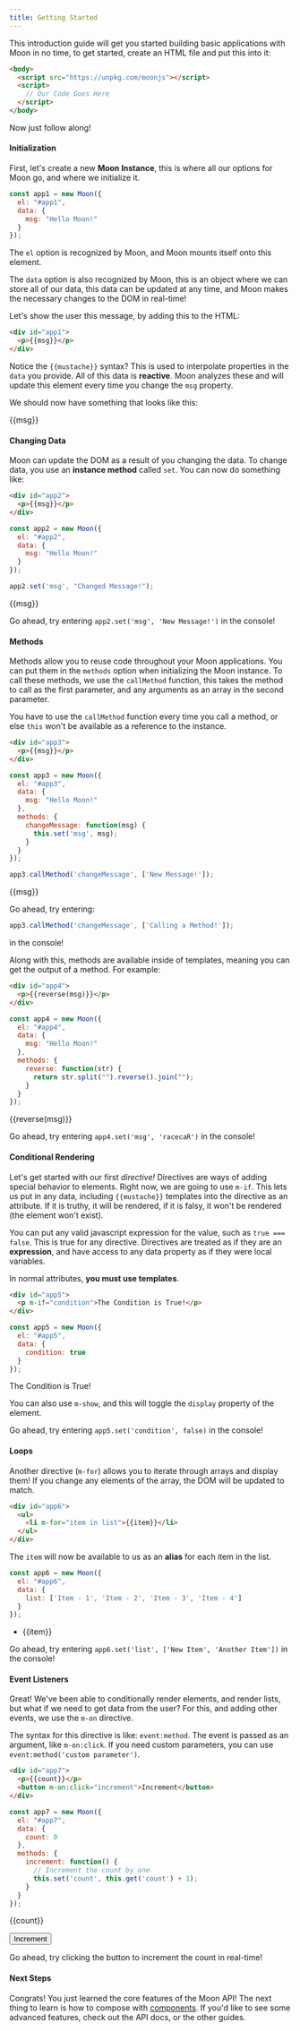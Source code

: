 ```yaml
---
title: Getting Started
---
```


This introduction guide will get you started building basic applications with Moon in no time, to get started, create an HTML file and put this into it:

```html
<body>
  <script src="https://unpkg.com/moonjs"></script>
  <script>
    // Our Code Goes Here
  </script>
</body>
```

Now just follow along!

#### Initialization

First, let's create a new **Moon Instance**, this is where all our options for Moon go, and where we initialize it.

```js
const app1 = new Moon({
  el: "#app1",
  data: {
    msg: "Hello Moon!"
  }
});
```

The `el` option is recognized by Moon, and Moon mounts itself onto this element.

The `data` option is also recognized by Moon, this is an object where we can store all of our data, this data can be updated at any time, and Moon makes the necessary changes to the DOM in real-time!

Let's show the user this message, by adding this to the HTML:

```html
<div id="app1">
  <p>{{msg}}</p>
</div>
```

Notice the `{{mustache}}` syntax? This is used to interpolate properties in the `data` you provide. All of this data is **reactive**. Moon analyzes these and will update this element every time you change the `msg` property.

We should now have something that looks like this:

<div id="app1" class="example">
  <p>{{msg}}</p>
</div>

<script>
  var app1 = new Moon({
    el: "#app1",
    data: {
      msg: "Hello Moon!"
    }
  });
</script>

#### Changing Data

Moon can update the DOM as a result of you changing the data. To change data, you use an **instance method** called `set`. You can now do something like:

```html
<div id="app2">
  <p>{{msg}}</p>
</div>
```

```js
const app2 = new Moon({
  el: "#app2",
  data: {
    msg: "Hello Moon!"
  }
});

app2.set('msg', "Changed Message!");
```

<div id="app2" class="example">
  <p>{{msg}}</p>
</div>

<script>
  var app2 = new Moon({
    el: "#app2",
    data: {
      msg: "Hello Moon!"
    }
  });
  app2.set('msg', "Changed Message!");
</script>

Go ahead, try entering `app2.set('msg', 'New Message!')` in the console!

#### Methods

Methods allow you to reuse code throughout your Moon applications. You can put them in the `methods` option when initializing the Moon instance. To call these methods, we use the `callMethod` function, this takes the method to call as the first parameter, and any arguments as an array in the second parameter.

You have to use the `callMethod` function every time you call a method, or else `this` won't be available as a reference to the instance.

```html
<div id="app3">
  <p>{{msg}}</p>
</div>
```

```js
const app3 = new Moon({
  el: "#app3",
  data: {
    msg: "Hello Moon!"
  },
  methods: {
    changeMessage: function(msg) {
      this.set('msg', msg);
    }
  }
});

app3.callMethod('changeMessage', ['New Message!']);
```

<div id="app3" class="example">
  <p>{{msg}}</p>
</div>

<script>
var app3 = new Moon({
  el: "#app3",
  data: {
    msg: "Hello Moon!"
  },
  methods: {
    changeMessage: function(msg) {
      this.set('msg', msg);
    }
  }
});
app3.callMethod('changeMessage', ['New Message!']);
</script>

Go ahead, try entering:
```js
app3.callMethod('changeMessage', ['Calling a Method!']);
```
 in the console!

 Along with this, methods are available inside of templates, meaning you can get the output of a method. For example:

 ```html
 <div id="app4">
   <p>{{reverse(msg)}}</p>
 </div>
 ```

 ```js
 const app4 = new Moon({
   el: "#app4",
   data: {
     msg: "Hello Moon!"
   },
   methods: {
     reverse: function(str) {
       return str.split("").reverse().join("");
     }
   }
 });
 ```

 <div id="app4" class="example">
   <p>{{reverse(msg)}}</p>
 </div>

 <script>
 var app4 = new Moon({
   el: "#app4",
   data: {
     msg: "Hello Moon!"
   },
   methods: {
     reverse: function(str) {
       return str.split("").reverse().join("");
     }
   }
 });
 </script>

 Go ahead, try entering `app4.set('msg', 'racecaR')` in the console!

#### Conditional Rendering

Let's get started with our first _directive!_ Directives are ways of adding special behavior to elements. Right now, we are going to use `m-if`. This lets us put in any data, including `{{mustache}}` templates into the directive as an attribute. If it is truthy, it will be rendered, if it is falsy, it won't be rendered (the element won't exist).

You can put any valid javascript expression for the value, such as `true === false`. This is true for any directive. Directives are treated as if they are an **expression**, and have access to any data property as if they were local variables.

In normal attributes, **you must use templates**.

```html
<div id="app5">
  <p m-if="condition">The Condition is True!</p>
</div>
```

```js
const app5 = new Moon({
  el: "#app5",
  data: {
    condition: true
  }
});
```

<div id="app5" class="example">
  <p m-if="condition">The Condition is True!</p>
</div>

<script>
var app5 = new Moon({
  el: "#app5",
  data: {
    condition: true
  }
});
</script>

You can also use `m-show`, and this will toggle the `display` property of the element.

Go ahead, try entering `app5.set('condition', false)` in the console!

#### Loops

Another directive (`m-for`) allows you to iterate through arrays and display them! If you change any elements of the array, the DOM will be updated to match.

```html
<div id="app6">
  <ul>
    <li m-for="item in list">{{item}}</li>
  </ul>
</div>
```

The `item` will now be available to us as an **alias** for each item in the list.

```js
const app6 = new Moon({
  el: "#app6",
  data: {
    list: ['Item - 1', 'Item - 2', 'Item - 3', 'Item - 4']
  }
});
```

<div id="app6" class="example">
  <ul>
    <li m-for="item in list">{{item}}</li>
  </ul>
</div>

<script>
var app6 = new Moon({
  el: "#app6",
  data: {
    list: ['Item - 1', 'Item - 2', 'Item - 3', 'Item - 4']
  }
});
</script>

Go ahead, try entering `app6.set('list', ['New Item', 'Another Item'])` in the console!

#### Event Listeners

Great! We've been able to conditionally render elements, and render lists, but what if we need to get data from the user? For this, and adding other events, we use the `m-on` directive.

The syntax for this directive is like: `event:method`. The event is passed as an argument, like `m-on:click`. If you need custom parameters, you can use `event:method('custom parameter')`.

```html
<div id="app7">
  <p>{{count}}</p>
  <button m-on:click="increment">Increment</button>
</div>
```

```js
const app7 = new Moon({
  el: "#app7",
  data: {
    count: 0
  },
  methods: {
    increment: function() {
      // Increment the count by one
      this.set('count', this.get('count') + 1);
    }
  }
});
```

<div id="app7" class="example">
  <p>{{count}}</p>
  <button m-on:click="increment">Increment</button>
</div>

<script>
var app7 = new Moon({
  el: "#app7",
  data: {
    count: 0
  },
  methods: {
    increment: function() {
      // Increment the count by one
      this.set('count', this.get('count') + 1);
    }
  }
});

</script>

Go ahead, try clicking the button to increment the count in real-time!

#### Next Steps

Congrats! You just learned the core features of the Moon API! The next thing to learn is how to compose with [components](./components.html). If you'd like to see some advanced features, check out the API docs, or the other guides.
